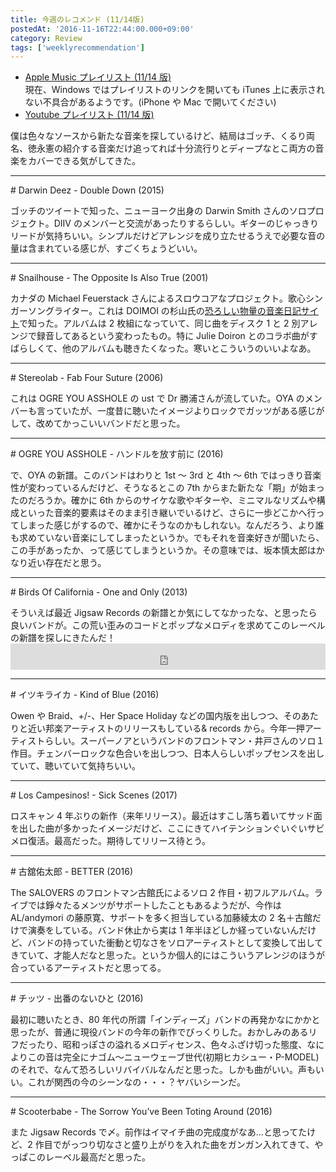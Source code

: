 ```yaml
---
title: 今週のレコメンド (11/14版)
postedAt: '2016-11-16T22:44:00.000+09:00'
category: Review
tags: ['weeklyrecommendation']
---
```


- [Apple Music プレイリスト (11/14 版)](https://itunes.apple.com/jp/playlist/jin-zhounorekomendo-11-14ban/idpl.f62842ea4975441685cd098cc025d337)  
  現在、Windows ではプレイリストのリンクを開いても iTunes 上に表示されない不具合があるようです。(iPhone や Mac で開いてください)
- [Youtube プレイリスト (11/14 版)](https://www.youtube.com/playlist?list=PLegnWsUgQaydel7Nri6B8nWdR1CUxLqsM)

僕は色々なソースから新たな音楽を探しているけど、結局はゴッチ、くるり両名、徳永憲の紹介する音楽だけ追ってれば十分流行りとディープなとこ両方の音楽をカバーできる気がしてきた。

---

\# Darwin Deez - Double Down (2015)

ゴッチのツイートで知った、ニューヨーク出身の Darwin Smith さんのソロプロジェクト。DIIV のメンバーと交流があったりするらしい。ギターのじゃっきりリードが気持ちいい。シンプルだけどアレンジを成り立たせるうえで必要な音の量は含まれている感じが、すごくちょうどいい。

---

\# Snailhouse - The Opposite Is Also True (2001)

カナダの Michael Feuerstack さんによるスロウコアなプロジェクト。歌心シンガーソングライター。これは DOIMOI の杉山氏の[恐ろしい物量の音楽日記サイト](http://www.inurokuon.com/scsidnikufesin/diary/)で知った。アルバムは 2 枚組になっていて、同じ曲をディスク 1 と 2 別アレンジで録音してあるという変わったもの。特に Julie Doiron とのコラボ曲がすばらしくて、他のアルバムも聴きたくなった。寒いとこういうのいいよなあ。

---

\# Stereolab - Fab Four Suture (2006)

これは OGRE YOU ASSHOLE の ust で Dr 勝浦さんが流していた。OYA のメンバーも言っていたが、一度昔に聴いたイメージよりロックでガッツがある感じがして、改めてかっこいいバンドだと思った。

---

\# OGRE YOU ASSHOLE - ハンドルを放す前に (2016)

で、OYA の新譜。このバンドはわりと 1st ～ 3rd と 4th ～ 6th ではっきり音楽性が変わっているんだけど、そうなるとこの 7th からまた新たな「期」が始まったのだろうか。確かに 6th からのサイケな歌やギターや、ミニマルなリズムや構成といった音楽的要素はそのまま引き継いでいるけど、さらに一歩どこかへ行ってしまった感じがするので、確かにそうなのかもしれない。なんだろう、より誰も求めていない音楽にしてしまったというか。でもそれを音楽好きが聞いたら、この手があったか、って感じてしまうというか。その意味では、坂本慎太郎はかなり近い存在だと思う。

---

\# Birds Of California - One and Only (2013)

そういえば最近 Jigsaw Records の新譜とか気にしてなかったな、と思ったら良いバンドが。この荒い歪みのコードとポップなメロディを求めてこのレーベルの新譜を探しにきたんだ！<iframe style="border: 0; width: 100%; height: 42px;" src="https://bandcamp.com/EmbeddedPlayer/album=1976077968/size=small/bgcol=ffffff/linkcol=0687f5/transparent=true/" seamless=""><a href="http://jigsawrecords.bandcamp.com/album/pzl028-birds-of-california-one-and-only">PZL028: Birds Of California - One And Only by Birds Of California</a></iframe>

---

\# イツキライカ - Kind of Blue (2016)

Owen や Braid、+/-、Her Space Holiday などの国内版を出しつつ、そのあたりと近い邦楽アーティストのリリースもしている& records から。今年一押アーティストらしい。スーパーノアというバンドのフロントマン・井戸さんのソロ１作目。チェンバーロックな色合いを出しつつ、日本人らしいポップセンスを出していて、聴いていて気持ちいい。

---

\# Los Campesinos! - Sick Scenes (2017)

ロスキャン 4 年ぶりの新作（来年リリース）。最近はすこし落ち着いてサッド面を出した曲が多かったイメージだけど、ここにきてハイテンションぐいぐいサビメロ復活。最高だった。期待してリリース待とう。

---

\# 古舘佑太郎 - BETTER (2016)

The SALOVERS のフロントマン古館氏によるソロ 2 作目・初フルアルバム。ライブでは錚々たるメンツがサポートしたこともあるようだが、今作は AL/andymori の藤原寛、サポートを多く担当している加藤綾太の 2 名＋古館だけで演奏をしている。バンド休止から実は 1 年半ほどしか経っていないんだけど、バンドの持っていた衝動と切なさをソロアーティストとして変換して出してきていて、才能人だなと思った。というか個人的にはこういうアレンジのほうが合っているアーティストだと思ってる。

---

\# チッツ - 出番のないひと (2016)

最初に聴いたとき、80 年代の所謂「インディーズ」バンドの再発かなにかかと思ったが、普通に現役バンドの今年の新作でびっくりした。おかしみのあるリフだったり、昭和っぽさの溢れるメロディセンス、色々ふざけ切った態度、なによりこの音は完全にナゴム～ニューウェーブ世代(初期ヒカシュー・P-MODEL)のそれで、なんて恐ろしいリバイバルなんだと思った。しかも曲がいい。声もいい。これが関西の今のシーンなの・・・？ヤバいシーンだ。

---

\# Scooterbabe - The Sorrow You’ve Been Toting Around (2016)

また Jigsaw Records で〆。前作はイマイチ曲の完成度がなあ…と思ってたけど、2 作目でがっつり切なさと盛り上がりを入れた曲をガンガン入れてきて、やっぱこのレーベル最高だと思った。
